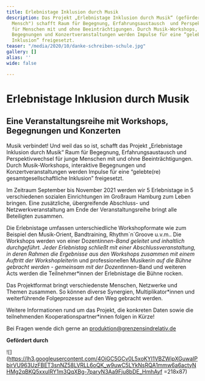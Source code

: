 ```yaml
---
title: Erlebnistage Inklusion durch Musik
description: Das Projekt „Erlebnistage Inklusion durch Musik“ (gefördert von "Aktion
  Mensch") schafft Raum für Begegnung, Erfahrungsaustausch  und Perspektivwechsel
  für Menschen mit und ohne Beeinträchtigungen. Durch Musik-Workshops, interaktive
  Begegnungen und Konzertveranstaltungen werden Impulse für eine “gelebte(re) gesamtgesellschaftliche
  Inklusion” freigesetzt.
teaser: "/media/2020/10/danke-schreiben-schule.jpg"
gallery: []
alias: ''
wide: false

---
```

# Erlebnistage Inklusion durch Musik

## Eine Veranstaltungsreihe mit Workshops, Begegnungen und Konzerten

Musik verbindet! Und weil das so ist, schafft das Projekt „Erlebnistage Inklusion durch Musik“ Raum für Begegnung, Erfahrungsaustausch und Perspektivwechsel für junge Menschen mit und ohne Beeinträchtigungen. Durch Musik-Workshops, interaktive Begegnungen und Konzertveranstaltungen werden Impulse für eine “gelebte(re) gesamtgesellschaftliche Inklusion” freigesetzt.

Im Zeitraum September bis November 2021 werden wir 5 Erlebnistage in 5 verschiedenen sozialen Einrichtungen im Großraum Hamburg zum Leben bringen. Eine zusätzliche, übergreifende Abschluss- und Netzwerkveranstaltung am Ende der Veranstaltungsreihe bringt alle Beteiligten zusammen.

Die Erlebnistage umfassen unterschiedliche Workshopformate wie zum Beispiel den Musik-Orient, Bandtraining, Rhythm´n´Groove u.v.m.. Die Workshops werden von einer Dozent*innen-Band geleitet und inhaltlich durchgeführt. Jeder Erlebnistag schließt mit einer Abschlussveranstaltung, in deren Rahmen die Ergebnisse aus den Workshops zusammen mit einem Auftritt der Workshopleiter*in und professionellen Musiker*in auf die Bühne gebracht werden - gemeinsam mit der Dozent*innen-Band und weiteren Acts werden die Teilnehmer*innen der Erlebnistage die Bühne rocken.

Das Projektformat bringt verschiedenste Menschen, Netzwerke und Themen zusammen. So können diverse Synergien, Multiplikator*innen und weiterführende Folgeprozesse auf den Weg gebracht werden.

Weitere Informationen rund um das Projekt, die konkreten Daten sowie die teilnehmenden Kooperationspartner*innen folgen in Kürze!

Bei Fragen wende dich gerne an produktion@grenzensindrelativ.de

**Gefördert durch**  
  
![](https://lh3.googleusercontent.com/4OiGC5GCv0L5xoKYI1VBZWipXGuwaIPbjrVU963UzFBET3snNZ58LVRLL6oQK_w9uwC5LYkNsRQA1mmw6a6actyNHMg2qBKQ5xxuIRY1m3QqXBg-7paryN3Aa9Fju8bDE_HmhAyf =218x87)